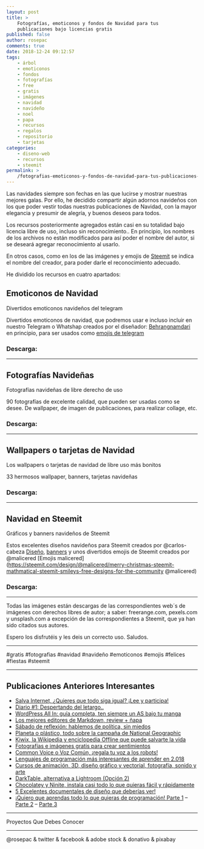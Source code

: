 ```yaml
---
layout: post
title: >
    Fotografías, emoticonos y fondos de Navidad para tus
    publicaciones bajo licencias gratis
published: false
author: rosepac
comments: true
date: 2018-12-24 09:12:57
tags:
    - árbol
    - emoticonos
    - fondos
    - fotografías
    - free
    - gratis
    - imágenes
    - navidad
    - navideño
    - noel
    - papa
    - recursos
    - regalos
    - repositorio
    - tarjetas
categories:
    - diseno-web
    - recursos
    - steemit
permalink: >
    /fotografias-emoticonos-y-fondos-de-navidad-para-tus-publicaciones-bajo-licencias-gratis
---
```

Las navidades siempre son fechas en las que lucirse y mostrar nuestras mejores galas. Por ello, he decidido compartir algún adornos navideños con los que poder vestir todas nuestras publicaciones de Navidad, con la mayor elegancia y presumir de alegría, y buenos deseos para todos.

Los recursos posteriormente agregados están casi en su totalidad bajo licencia libre de uso, incluso sin reconocimiento.. En principio, los nombres de los archivos no están modificados para así poder el nombre del autor, si se deseará agregar reconocimiento al usarlo.

En otros casos, como en los de las imágenes y emojis de [Steemit][1] se indica el nombre del creador, para poder darle el reconocimiento adecuado.

He dividido los recursos en cuatro apartados:

## Emoticonos de Navidad

Divertidos emoticonos navideños del telegram

Divertidos emoticonos de navidad, que podremos usar e incluso incluir en nuestro Telegram o Whatshap creados por el diseñador: [Behrangnamdari][2] en principio, para ser usados como [emojis de telegram][3]

### Descarga: 

* * *

## Fotografías Navideñas

Fotografías navideñas de libre derecho de uso
  
90 fotografías de excelente calidad, que pueden ser usadas como se desee. De wallpaper, de imagen de publicaciones, para realizar collage, etc.

### Descarga: 

* * *

## Wallpapers o tarjetas de Navidad

Los wallpapers o tarjetas de navidad de libre uso más bonitos
  
33 hermosos wallpaper, banners, tarjetas navideñas

### Descarga: 

* * *

## Navidad en Steemit

Gráficos y banners navideños de Steemit
  
Estos excelentes diseños navideños para Steemit creados por @carlos-cabeza [Diseño][4], [banners][5] y unos divertidos emojis de Steemit creados por @malicered \[Emojis malicered\](https://steemit.com/design/@malicered/merry-christmas-steemit-mathmatical-steemit-smileys-free-designs-for-the-community @malicered)

### Descarga: 

* * *

Todas las imágenes están descargas de las correspondientes web´s de imágenes con derechos libres de autor; a saber: freerange.com, pexels.com y unsplash.com a excepción de las correspondientes a Steemit, que ya han sido citados sus autores.

Espero los disfrutéis y les deis un correcto uso. Saludos.

* * *

#gratis #fotografias #navidad #navideño #emoticonos #emojis #felices #fiestas #steemit

* * *

## **Publicaciones Anteriores Interesantes**

  * [Salva Internet, ¿Quieres que todo siga igual? ¡Lee y participa!][6]
  * [Diario #1: Despertando del letargo..][7]
  * [WordPress All In: guía completa, ten siempre un AS bajo tu manga][8]
  * [Los mejores editores de Markdown, review + ñapa][9]
  * [Sábado de reflexión: hablemos de política, sin miedos][10]
  * [Planeta o plástico, todo sobre la campaña de National Geographic][11]
  * [Kiwix, la Wikipedia y enciclopedia Offline que puede salvarte la vida][12]
  * [Fotografías e imágenes gratis para crear sentimientos][13]
  * [Common Voice o Voz Común, ¡regala tu voz a los robots!][14]
  * [Lenguajes de programación más interesantes de aprender en 2.018][15]
  * [Cursos de animación, 3D, diseño gráfico y vectorial, fotografía, sonido y arte][16]
  * [DarkTable, alternativa a Lightroom (Opción 2)][17]
  * [Chocolatey y Ninite, instala casi todo lo que quieras fácil y rápidamente][18]
  * [5 Excelentes documentales de diseño que deberías ver!][19]
  * [¡Quiero que aprendas todo lo que quieras de programación! Parte 1][20] &#8211; [Parte 2][21] &#8211; [Parte 3][22]

* * *


  Proyectos Que Debes Conocer



   


* * *


  



  



  @rosepac & twitter & facebook & adobe stock & donativo & pixabay


 [1]: https://steemit.com
 [2]: https://www.instagram.com/behrangnamdari/?hl=es
 [3]: https://t.me/addstickers/bnchristmas
 [4]: https://steemit.com/spanish/@carlos-cabeza/separadores-navidenos-para-la-comunidad-de-steemit
 [5]: https://steemit.com/spanish/@carlos-cabeza/imagenes-animadas-de-navidad-2017-steemit-exclusivas-para-la-comunidad-hispana
 [6]: https://steemit.com/internet/@rosepac/salva-internet-quieres-que-todo-siga-igual-lee-y-participa
 [7]: https://steemit.com/diario/@rosepac/despertando-del-letargo
 [8]: https://steemit.com/spanish/@rosepac/wordpress-all-in-guia-completa-ten-siempre-un-as-bajo-tu-manga
 [9]: https://steemit.com/spanish/@rosepac/los-mejores-editores-de-markdown-review-napa
 [10]: https://steemit.com/spanish/@rosepac/sabado-de-reflexion-hablemos-de-politica-sin-miedos
 [11]: https://steemit.com/spanish/@rosepac/planeta-o-plastico-todo-sobre-la-campana-de-national-geographic-para-salvar-el-planeta-tierra
 [12]: https://steemit.com/spanish/@rosepac/kiwix-la-wikipedia-e-enciclopedia-offline-que-puede-salvarte-la-vida
 [13]: https://steemit.com/spanish/@rosepac/fotografias-e-imagenes-gratis-para-dar-sentimiento-a-tus-contenidos
 [14]: https://steemit.com/spanish/@rosepac/common-voice-o-voz-comun-regala-tu-voz-a-los-robots
 [15]: https://steemit.com/programacion/@rosepac/lenguajes-de-programacion-mas-interesantes-de-aprender-en-2-018
 [16]: https://steemit.com/spanish/@rosepac/cursos-de-animacion-3d-diseno-grafico-y-vectorial-fotografia-sonido-y-arte
 [17]: https://steemit.com/spanish/@rosepac/darktable-alternativa-a-lightroom-opcion-2
 [18]: https://steemit.com/spanish/@rosepac/chocolatey-y-ninite-instala-casi-todo-lo-que-quieras-facil-y-rapidamente
 [19]: https://steemit.com/spanish/@rosepac/5-excelentes-documentales-de-diseno-que-deberias-ver
 [20]: https://steemit.com/spanish/@rosepac/quiero-que-aprendas-todo-lo-que-quieras-de-programacion-e-informatica-y-te-voy-a-ayudar-800-cursos-parte-1
 [21]: https://steemit.com/spanish/@rosepac/quiero-que-aprendas-todo-lo-que-quieras-de-programacion-e-informatica-y-te-voy-a-ayudar-800-cursos-parte-2
 [22]: https://steemit.com/spanish/@rosepac/quiero-que-aprendas-todo-lo-que-quieras-de-programacion-e-informatica-y-te-voy-a-ayudar-800-cursos-parte-3
